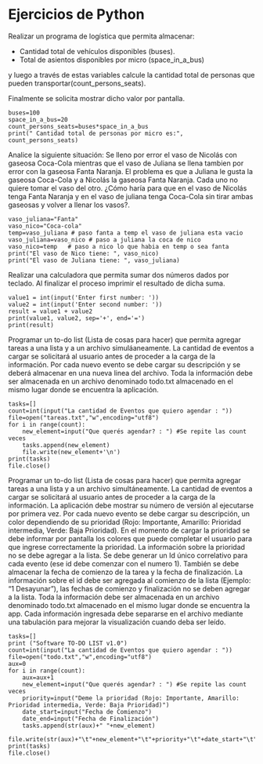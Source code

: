 # Ejercicios de Python

Realizar un programa de logística que permita almacenar:

- Cantidad total de vehículos disponibles (buses).
- Total de asientos disponibles por micro (space_in_a_bus)

 y luego a través de estas variables calcule la cantidad total de personas que pueden transportar(count_persons_seats). 
 
 Finalmente se solicita mostrar dicho valor por pantalla.

    buses=100
    space_in_a_bus=20
    count_persons_seats=buses*space_in_a_bus
    print(" Cantidad total de personas por micro es:", count_persons_seats)

Analice la siguiente situación: Se lleno por error el vaso de Nicolás con gaseosa Coca-Cola mientras que el vaso de Juliana se llena tambien por error con la gaseosa Fanta Naranja. El problema es que a Juliana le gusta la gaseosa Coca-Cola y a Nicolás la gaseosa Fanta Naranja. Cada uno no quiere tomar el vaso del otro. ¿Cómo haría para que en el vaso de Nicolás tenga Fanta Naranja y en el vaso de juliana tenga Coca-Cola sin tirar ambas gaseosas y volver a llenar los vasos?.

    vaso_juliana="Fanta"
    vaso_nico="Coca-cola"
    temp=vaso_juliana # paso fanta a temp el vaso de juliana esta vacio
    vaso_juliana=vaso_nico # paso a juliana la coca de nico
    vaso_nico=temp   # paso a nico lo que habia en temp o sea fanta
    print("El vaso de Nico tiene: ", vaso_nico)
    print("El vaso de Juliana tiene: ", vaso_juliana)

Realizar una calculadora que permita sumar dos números dados por teclado. Al finalizar el proceso imprimir el resultado de dicha suma.

    value1 = int(input('Enter first number: '))
    value2 = int(input('Enter second number: '))
    result = value1 + value2
    print(value1, value2, sep='+', end='=')
    print(result)


Programar un to-do list (Lista de cosas para hacer) que permita agregar tareas a una lista y a un archivo simuláaneamente. La cantidad de eventos a cargar se solicitará al usuario antes de proceder a la carga de la información. Por cada nuevo evento se debe cargar su descripción y se deberá almacenar en una nueva linea del archivo. Toda la información debe ser almacenada en un archivo denominado todo.txt almacenado en el mismo lugar donde se encuentra la aplicación.

    tasks=[]
    count=int(input("La cantidad de Eventos que quiero agendar : "))
    file=open("tareas.txt","w",encoding="utf8")
    for i in range(count):
        new_element=input("Que querés agendar? : ") #Se repite las count veces
        tasks.append(new_element)
        file.write(new_element+'\n')
    print(tasks)
    file.close()
    
Programar un to-do list (Lista de cosas para hacer) que permita agregar tareas a una lista y a un archivo simultáneamente. La cantidad de eventos a cargar se solicitará al usuario antes de proceder a la carga de la información. La aplicación debe mostrar su número de versión al ejecutarse por primera vez. Por cada nuevo evento se debe cargar su descripción, un color dependiendo de su prioridad (Rojo: Importante, Amarillo: Prioridad intermedia, Verde: Baja Prioridad). En el momento de cargar la prioridad se debe informar por pantalla los colores que puede completar el usuario para que ingrese correctamente la prioridad. La información sobre la prioridad no se debe agregar a la lista. Se debe generar un Id único correlativo para cada evento (ese id debe comenzar con el numero 1). También se debe almacenar la fecha de comienzo de la tarea y la fecha de finalización. La información sobre el id debe ser agregada al comienzo de la lista (Ejemplo: “1 Desayunar”), las fechas de comienzo y finalización no se deben agregar a la lista. Toda la información debe ser almacenada en un archivo denominado todo.txt almacenado en el mismo lugar donde se encuentra la app.  Cada información ingresada debe separarse en el archivo mediante una tabulación para mejorar la visualización cuando deba ser leído. 


    tasks=[]
    print ("Software TO-DO LIST v1.0")
    count=int(input("La cantidad de Eventos que quiero agendar : "))
    file=open("todo.txt","w",encoding="utf8")
    aux=0
    for i in range(count):
        aux=aux+1
        new_element=input("Que querés agendar? : ") #Se repite las count veces
        priority=input("Deme la prioridad (Rojo: Importante, Amarillo: Prioridad intermedia, Verde: Baja Prioridad)")
        date_start=input("Fecha de Comienzo")
        date_end=input("Fecha de Finalización")
        tasks.append(str(aux)+" "+new_element)
        file.write(str(aux)+"\t"+new_element+"\t"+priority+"\t"+date_start+"\t"+date_end+"\t"+'\n')
    print(tasks)
    file.close()
